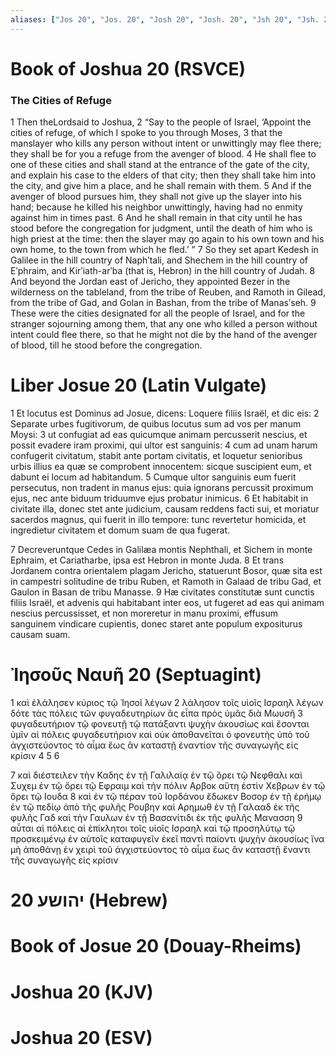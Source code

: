 ```yaml
---
aliases: ["Jos 20", "Jos. 20", "Josh 20", "Josh. 20", "Jsh 20", "Jsh. 20"]
---
```



# Book of Joshua 20 (RSVCE)

### The Cities of Refuge
1 Then theLordsaid to Joshua,
2 “Say to the people of Israel, ‘Appoint the cities of refuge, of which I spoke to you through Moses,
3 that the manslayer who kills any person without intent or unwittingly may flee there; they shall be for you a refuge from the avenger of blood.
4 He shall flee to one of these cities and shall stand at the entrance of the gate of the city, and explain his case to the elders of that city; then they shall take him into the city, and give him a place, and he shall remain with them.
5 And if the avenger of blood pursues him, they shall not give up the slayer into his hand; because he killed his neighbor unwittingly, having had no enmity against him in times past.
6 And he shall remain in that city until he has stood before the congregation for judgment, until the death of him who is high priest at the time: then the slayer may go again to his own town and his own home, to the town from which he fled.’ ”
7 So they set apart Kedesh in Galilee in the hill country of Naphʹtali, and Shechem in the hill country of Eʹphraim, and Kirʹiath-arʹba (that is, Hebron) in the hill country of Judah.
8 And beyond the Jordan east of Jericho, they appointed Bezer in the wilderness on the tableland, from the tribe of Reuben, and Ramoth in Gilead, from the tribe of Gad, and Golan in Bashan, from the tribe of Manasʹseh.
9 These were the cities designated for all the people of Israel, and for the stranger sojourning among them, that any one who killed a person without intent could flee there, so that he might not die by the hand of the avenger of blood, till he stood before the congregation.


# Liber Josue 20 (Latin Vulgate)

1 Et locutus est Dominus ad Josue, dicens: Loquere filiis Israël, et dic eis:
2 Separate urbes fugitivorum, de quibus locutus sum ad vos per manum Moysi:
3 ut confugiat ad eas quicumque animam percusserit nescius, et possit evadere iram proximi, qui ultor est sanguinis:
4 cum ad unam harum confugerit civitatum, stabit ante portam civitatis, et loquetur senioribus urbis illius ea quæ se comprobent innocentem: sicque suscipient eum, et dabunt ei locum ad habitandum.
5 Cumque ultor sanguinis eum fuerit persecutus, non tradent in manus ejus: quia ignorans percussit proximum ejus, nec ante biduum triduumve ejus probatur inimicus.
6 Et habitabit in civitate illa, donec stet ante judicium, causam reddens facti sui, et moriatur sacerdos magnus, qui fuerit in illo tempore: tunc revertetur homicida, et ingredietur civitatem et domum suam de qua fugerat.

7 Decreveruntque Cedes in Galilæa montis Nephthali, et Sichem in monte Ephraim, et Cariatharbe, ipsa est Hebron in monte Juda.
8 Et trans Jordanem contra orientalem plagam Jericho, statuerunt Bosor, quæ sita est in campestri solitudine de tribu Ruben, et Ramoth in Galaad de tribu Gad, et Gaulon in Basan de tribu Manasse.
9 Hæ civitates constitutæ sunt cunctis filiis Israël, et advenis qui habitabant inter eos, ut fugeret ad eas qui animam nescius percussisset, et non moreretur in manu proximi, effusum sanguinem vindicare cupientis, donec staret ante populum expositurus causam suam.


# Ἰησοῦς Nαυῆ 20 (Septuagint)

1 καὶ ἐλάλησεν κύριος τῷ Ἰησοῖ λέγων
2 λάλησον τοῖς υἱοῖς Ισραηλ λέγων δότε τὰς πόλεις τῶν φυγαδευτηρίων ἃς εἶπα πρὸς ὑμᾶς διὰ Μωυσῆ
3 φυγαδευτήριον τῷ φονευτῇ τῷ πατάξαντι ψυχὴν ἀκουσίως καὶ ἔσονται ὑμῖν αἱ πόλεις φυγαδευτήριον καὶ οὐκ ἀποθανεῖται ὁ φονευτὴς ὑπὸ τοῦ ἀγχιστεύοντος τὸ αἷμα ἕως ἂν καταστῇ ἐναντίον τῆς συναγωγῆς εἰς κρίσιν
4 
5 
6

7 καὶ διέστειλεν τὴν Καδης ἐν τῇ Γαλιλαίᾳ ἐν τῷ ὄρει τῷ Νεφθαλι καὶ Συχεμ ἐν τῷ ὄρει τῷ Εφραιμ καὶ τὴν πόλιν Αρβοκ αὕτη ἐστὶν Χεβρων ἐν τῷ ὄρει τῷ Ιουδα
8 καὶ ἐν τῷ πέραν τοῦ Ιορδάνου ἔδωκεν Βοσορ ἐν τῇ ἐρήμῳ ἐν τῷ πεδίῳ ἀπὸ τῆς φυλῆς Ρουβην καὶ Αρημωθ ἐν τῇ Γαλααδ ἐκ τῆς φυλῆς Γαδ καὶ τὴν Γαυλων ἐν τῇ Βασανίτιδι ἐκ τῆς φυλῆς Μανασση
9 αὗται αἱ πόλεις αἱ ἐπίκλητοι τοῖς υἱοῖς Ισραηλ καὶ τῷ προσηλύτῳ τῷ προσκειμένῳ ἐν αὐτοῖς καταφυγεῖν ἐκεῖ παντὶ παίοντι ψυχὴν ἀκουσίως ἵνα μὴ ἀποθάνῃ ἐν χειρὶ τοῦ ἀγχιστεύοντος τὸ αἷμα ἕως ἂν καταστῇ ἔναντι τῆς συναγωγῆς εἰς κρίσιν


# 20 יהושע (Hebrew)


# Book of Josue 20 (Douay-Rheims)


# Joshua 20 (KJV)


# Joshua 20 (ESV)

